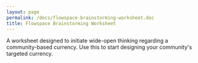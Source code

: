 ```yaml
---
layout: page
permalink: /docs/flowspace-brainstorming-worksheet.doc
title: Flowspace Brainstorming Worksheet
---
```

A worksheet designed to initiate wide-open thinking regarding a community-based currency. Use this to start designing your community's targeted currency.
